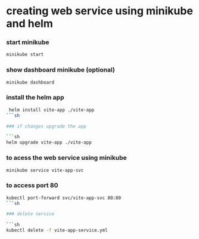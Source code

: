 # creating web service using minikube and helm

### start minikube

```sh
minikube start
```

### show dashboard minikube (optional)

```sh
minikube dashboard
```

### install the helm app

````sh
 helm install vite-app ./vite-app
```sh

### if changes upgrade the app

```sh
helm upgrade vite-app ./vite-app
````

### to acess the web service using minikube

```sh
minikube service vite-app-svc
```

### to access port 80

````sh
kubectl port-forward svc/vite-app-svc 80:80
```sh

### delete service

```sh
kubectl delete -f vite-app-service.yml
````
